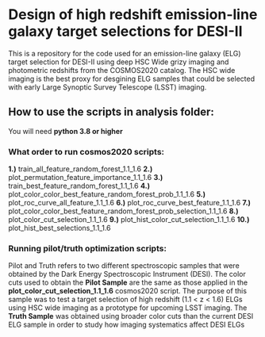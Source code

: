 # Design of high redshift emission-line galaxy target selections for DESI-II
 
  This is a repository for the code used for an emission-line galaxy (ELG) target selection for DESI-II using deep HSC Wide grizy imaging and photometric redshifts from the COSMOS2020 catalog. The HSC wide imaging is the best proxy for desgining ELG samples that could be selected with early Large Synoptic Survey Telescope (LSST) imaging.

## How to use the scripts in analysis folder:
You will need **python 3.8 or higher**

### What order to run cosmos2020 scripts:
**1.)** train_all_feature_random_forest_1.1_1.6
**2.)** plot_permutation_feature_importance_1.1_1.6
**3.)** train_best_feature_random_forest_1.1_1.6
**4.)** plot_color_color_best_feature_random_forest_prob_1.1_1.6
**5.)** plot_roc_curve_all_feature_1.1_1.6
**6.)** plot_roc_curve_best_feature_1.1_1.6
**7.)** plot_color_color_best_feature_random_forest_prob_selection_1.1_1.6
**8.)** plot_color_cut_selection_1.1_1.6
**9.)** plot_hist_color_cut_selection_1.1_1.6
**10.)** plot_hist_best_selections_1.1_1.6

### Running pilot/truth optimization scripts:
Pilot and Truth refers to two different spectroscopic samples that were obtained by the Dark Energy Spectroscopic Instrument (DESI). The color cuts used to obtain the **Pilot Sample** are the same as those applied in the **plot_color_cut_selection_1.1_1.6** cosmos2020 script. The purpose of this sample was to test a target selection of high redshift (1.1 < z < 1.6) ELGs using HSC wide imaging as a prototype for upcoming LSST imaging. The **Truth Sample** was obtained using broader color cuts than the current DESI ELG sample in order to study how imaging systematics affect DESI ELGs
